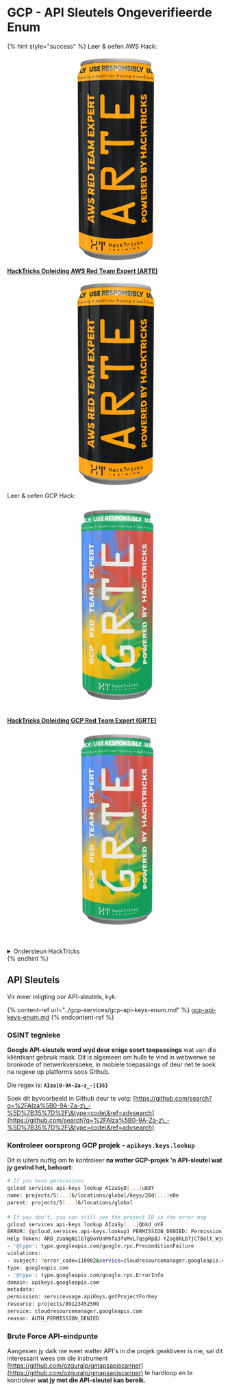 # GCP - API Sleutels Ongeverifieerde Enum

{% hint style="success" %}
Leer & oefen AWS Hack: <img src="/.gitbook/assets/image.png" alt="" data-size="line">[**HackTricks Opleiding AWS Red Team Expert (ARTE)**](https://training.hacktricks.xyz/courses/arte)<img src="/.gitbook/assets/image.png" alt="" data-size="line">\
Leer & oefen GCP Hack: <img src="/.gitbook/assets/image (2).png" alt="" data-size="line">[**HackTricks Opleiding GCP Red Team Expert (GRTE)**<img src="/.gitbook/assets/image (2).png" alt="" data-size="line">](https://training.hacktricks.xyz/courses/grte)

<details>

<summary>Ondersteun HackTricks</summary>

* Controleer de [**abonnementsplannen**](https://github.com/sponsors/carlospolop)!
* **Sluit aan by die** 💬 [**Discord-groep**](https://discord.gg/hRep4RUj7f) of die [**telegram-groep**](https://t.me/peass) of **volg** ons op **Twitter** 🐦 [**@hacktricks\_live**](https://twitter.com/hacktricks\_live)**.**
* **Deel hacktruuks deur PR's in te dien by die** [**HackTricks**](https://github.com/carlospolop/hacktricks) en [**HackTricks Cloud**](https://github.com/carlospolop/hacktricks-cloud) github-opslag.

</details>
{% endhint %}

## API Sleutels

Vir meer inligting oor API-sleutels, kyk:

{% content-ref url="../gcp-services/gcp-api-keys-enum.md" %}
[gcp-api-keys-enum.md](../gcp-services/gcp-api-keys-enum.md)
{% endcontent-ref %}

### OSINT tegnieke

**Google API-sleutels word wyd deur enige soort toepassings** wat van die kliëntkant gebruik maak. Dit is algemeen om hulle te vind in webwerwe se bronkode of netwerkversoeke, in mobiele toepassings of deur net te soek na regexe op platforms soos Github.

Die regex is: **`AIza[0-9A-Za-z_-]{35}`**

Soek dit byvoorbeeld in Github deur te volg: [https://github.com/search?q=%2FAIza%5B0-9A-Za-z\_-%5D%7B35%7D%2F\&type=code\&ref=advsearch](https://github.com/search?q=%2FAIza%5B0-9A-Za-z\_-%5D%7B35%7D%2F\&type=code\&ref=advsearch)

### Kontroleer oorsprong GCP projek - `apikeys.keys.lookup`

Dit is uiters nuttig om te kontroleer **na watter GCP-projek 'n API-sleutel wat jy gevind het, behoort**:
```bash
# If you have permissions
gcloud services api-keys lookup AIzaSyD[...]uE8Y
name: projects/5[...]6/locations/global/keys/28d[...]e0e
parent: projects/5[...]6/locations/global

# If you don't, you can still see the project ID in the error msg
gcloud services api-keys lookup AIzaSy[...]Qbkd_oYE
ERROR: (gcloud.services.api-keys.lookup) PERMISSION_DENIED: Permission 'apikeys.keys.lookup' denied on resource project.
Help Token: ARD_zUaNgNilGTg9oYUnMhfa3foMvL7qspRpBJ-YZog8RLbTjCTBolt_WjQQ3myTaOqu4VnPc5IbA6JrQN83CkGH6nNLum6wS4j1HF_7HiCUBHVN
- '@type': type.googleapis.com/google.rpc.PreconditionFailure
violations:
- subject: ?error_code=110002&service=cloudresourcemanager.googleapis.com&permission=serviceusage.apiKeys.getProjectForKey&resource=projects/89123452509
type: googleapis.com
- '@type': type.googleapis.com/google.rpc.ErrorInfo
domain: apikeys.googleapis.com
metadata:
permission: serviceusage.apiKeys.getProjectForKey
resource: projects/89123452509
service: cloudresourcemanager.googleapis.com
reason: AUTH_PERMISSION_DENIED
```
### Brute Force API-eindpunte

Aangesien jy dalk nie weet watter API's in die projek geaktiveer is nie, sal dit interessant wees om die instrument [https://github.com/ozguralp/gmapsapiscanner](https://github.com/ozguralp/gmapsapiscanner) te hardloop en te kontroleer **wat jy met die API-sleutel kan bereik.**
